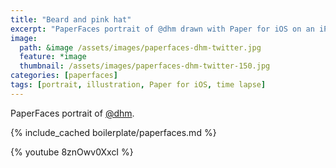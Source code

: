 ```yaml
---
title: "Beard and pink hat"
excerpt: "PaperFaces portrait of @dhm drawn with Paper for iOS on an iPad."
image: 
  path: &image /assets/images/paperfaces-dhm-twitter.jpg 
  feature: *image
  thumbnail: /assets/images/paperfaces-dhm-twitter-150.jpg
categories: [paperfaces]
tags: [portrait, illustration, Paper for iOS, time lapse]
---
```


PaperFaces portrait of [@dhm](https://twitter.com/dhm).

{% include_cached boilerplate/paperfaces.md %}

{% youtube 8znOwv0XxcI %}
